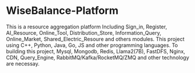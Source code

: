 # WiseBalance-Platform
This is a resource aggregation platform
Including Sign_in, Register, AI_Resource, Online_Tool, Distribution_Store, Information_Query, Online_Market, Shared_Electric_Resoure and others modules.
This project using C++, Python, Java, Go, JS and other programming languages.
To building this project, Mysql, Mongodb, Redis, Llama2(7B), FastDFS, Nginx, CDN, Query_Engine, RabbitMQ/Kafka/RocketMQ/ZMQ and other technology are necessay.
